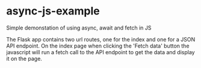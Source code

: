 # async-js-example
Simple demonstation of using async, await and fetch in JS

The Flask app contains two url routes, one for the index and one for a JSON API endpoint. On the index page when clicking the 'Fetch data' button the javascript will run a fetch call to the API endpoint to get the data and display it on the page.
